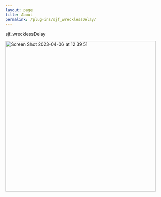 ```yaml
---
layout: page
title: About
permalink: /plug-ins/sjf_wrecklessDelay/
---
```

sjf_wrecklessDelay

<img width="474" alt="Screen Shot 2023-04-06 at 12 39 51" src="https://user-images.githubusercontent.com/12850558/230366209-76841986-428c-4ed9-987a-16a6ea09bb3f.png">
